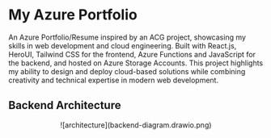 # My Azure Portfolio
An Azure Portfolio/Resume inspired by an ACG project, showcasing my skills in web development and cloud engineering. Built with React.js, HeroUI, Tailwind CSS for the frontend, Azure Functions and JavaScript for the backend, and hosted on Azure Storage Accounts. This project highlights my ability to design and deploy cloud-based solutions while combining creativity and technical expertise in modern web development.

## Backend Architecture
<p align="center">
  ![architecture](backend-diagram.drawio.png)
</p>

